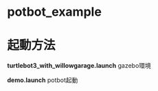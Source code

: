 # potbot_example

# 起動方法

**turtlebot3_with_willowgarage.launch**
gazebo環境
  
**demo.launch**
potbot起動
